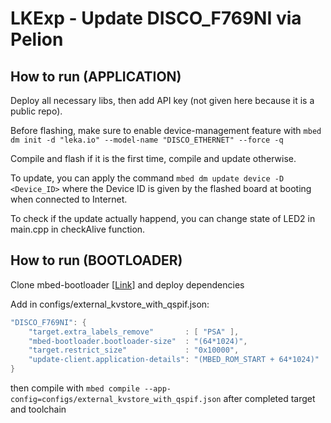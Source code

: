# LKExp - Update DISCO_F769NI via Pelion

## How to run (APPLICATION)

Deploy all necessary libs, then add API key (not given here because it is a public repo).

Before flashing, make sure to enable device-management feature with `mbed dm init -d "leka.io" --model-name "DISCO_ETHERNET" --force -q` 

Compile and flash if it is the first time, compile and update otherwise.

To update, you can apply the command `mbed dm update device -D <Device_ID>` where the Device ID is given by the flashed board at booting when connected to Internet.

To check if the update actually happend, you can change state of LED2 in main.cpp in checkAlive function.

## How to run (BOOTLOADER)

Clone mbed-bootloader [[Link](https://github.com/ARMmbed/mbed-bootloader)] and deploy dependencies

Add in configs/external_kvstore_with_qspif.json:

```cpp
"DISCO_F769NI": {
    "target.extra_labels_remove"       : [ "PSA" ],
    "mbed-bootloader.bootloader-size"  : "(64*1024)",
    "target.restrict_size"             : "0x10000",
    "update-client.application-details": "(MBED_ROM_START + 64*1024)"
}
```

then compile with `mbed compile --app-config=configs/external_kvstore_with_qspif.json` after completed target and toolchain
